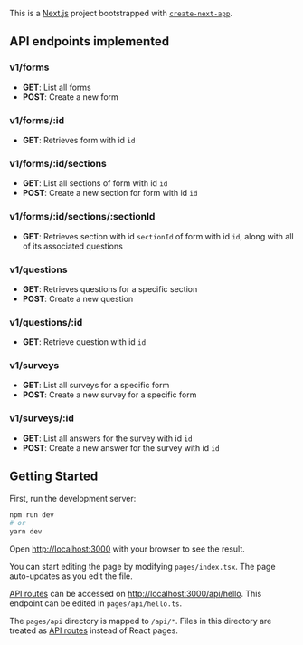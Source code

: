 This is a [Next.js](https://nextjs.org/) project bootstrapped with [`create-next-app`](https://github.com/vercel/next.js/tree/canary/packages/create-next-app).

## API endpoints implemented

### v1/forms

- **GET**: List all forms
- **POST**: Create a new form

### v1/forms/:id

- **GET**: Retrieves form with id `id`

### v1/forms/:id/sections

- **GET**: List all sections of form with id `id`
- **POST**: Create a new section for form with id `id`

### v1/forms/:id/sections/:sectionId

- **GET**: Retrieves section with id `sectionId` of form with id `id`, along with all of its associated questions

### v1/questions

- **GET**: Retrieves questions for a specific section
- **POST**: Create a new question

### v1/questions/:id

- **GET**: Retrieve question with id `id`

### v1/surveys

- **GET**: List all surveys for a specific form
- **POST**: Create a new survey for a specific form

### v1/surveys/:id

- **GET**: List all answers for the survey with id `id`
- **POST**: Create a new answer for the survey with id `id`

## Getting Started

First, run the development server:

```bash
npm run dev
# or
yarn dev
```

Open [http://localhost:3000](http://localhost:3000) with your browser to see the result.

You can start editing the page by modifying `pages/index.tsx`. The page auto-updates as you edit the file.

[API routes](https://nextjs.org/docs/api-routes/introduction) can be accessed on [http://localhost:3000/api/hello](http://localhost:3000/api/hello). This endpoint can be edited in `pages/api/hello.ts`.

The `pages/api` directory is mapped to `/api/*`. Files in this directory are treated as [API routes](https://nextjs.org/docs/api-routes/introduction) instead of React pages.
